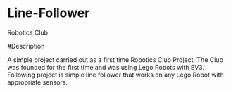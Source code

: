 # Line-Follower
Robotics Club 

#Description 

A simple project carried out as a first time Robotics Club Project. The Club was founded for the first time and was using Lego Robots with EV3. Following project is
simple line follower that works on any Lego Robot with appropriate sensors. 
